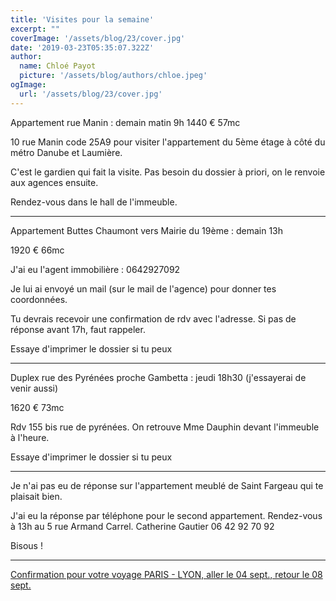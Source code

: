 ```yaml
---
title: 'Visites pour la semaine'
excerpt: ""
coverImage: '/assets/blog/23/cover.jpg'
date: '2019-03-23T05:35:07.322Z'
author:
  name: Chloé Payot
  picture: '/assets/blog/authors/chloe.jpeg'
ogImage:
  url: '/assets/blog/23/cover.jpg'
---
```


Appartement rue Manin : demain matin 9h
1440 € 57mc

10 rue Manin code 25A9 pour visiter l'appartement du 5ème étage à côté du métro Danube et Laumière. 

C'est le gardien qui fait la visite. Pas besoin du dossier à priori, on le renvoie aux agences ensuite. 

Rendez-vous dans le hall de l'immeuble. 

<hr/>

Appartement Buttes Chaumont vers Mairie du 19ème : demain 13h

1920 € 66mc

J'ai eu l'agent immobilière : 0642927092

Je lui ai envoyé un mail (sur le mail de l'agence) pour donner tes coordonnées. 

Tu devrais recevoir une confirmation de rdv avec l'adresse. Si pas de réponse avant 17h, faut rappeler. 

Essaye d'imprimer le dossier si tu peux

<hr/>


Duplex rue des Pyrénées proche Gambetta : jeudi 18h30 (j'essayerai de venir aussi)

1620 € 73mc

Rdv 155 bis rue de pyrénées. On retrouve Mme Dauphin devant l'immeuble à l'heure. 

Essaye d'imprimer le dossier si tu peux

<hr/>

Je n'ai pas eu de réponse sur l'appartement meublé de Saint Fargeau qui te plaisait bien. 

J'ai eu la réponse par téléphone pour le second appartement. Rendez-vous à 13h au 5 rue Armand Carrel. 
Catherine Gautier 06 42 92 70 92

Bisous ! 

<hr />

<a href="/posts/24-mariage-guyouls">Confirmation pour votre voyage PARIS - LYON, aller le 04 sept., retour le 08 sept.</a>




